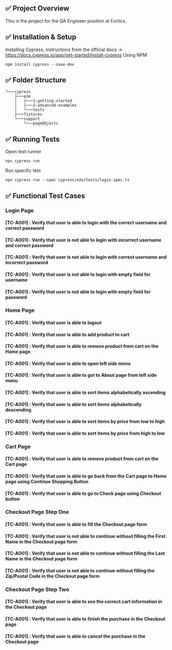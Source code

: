 

## ✅ Project Overview
This is the project for the QA Engineer position at Fortics.

## ✅ Installation & Setup
Installing Cypress, instructions from the official docs -> https://docs.cypress.io/app/get-started/install-cypress
Using NPM

`npm install cypress --save-dev`

## ✅ Folder Structure

```
└───cypress
    ├───e2e
    │   ├───1-getting-started
    │   ├───2-advanced-examples
    │   └───tests
    ├───fixtures
    └───support
        └───pageObjects
```


## ✅ Running Tests

Open test runner

`npx cypress run`

Run specific test

`npx cypress run --spec cypress/e2e/tests/login.spec.ts`


## ✅ Functional Test Cases

### Login Page
####  [TC-A001] : Verify that user is able to login with the correct username and correct password
####  [TC-A001] : Verify that user is not able to login with incorrect username and correct password
####  [TC-A001] : Verify that user is not able to login with correct username and incorrect password
####  [TC-A001] : Verify that user is not able to login with empty field for username
####  [TC-A001] : Verify that user is not able to login with empty field for password

### Home Page
#### [TC-A001] : Verify that user is able to logout
#### [TC-A001] : Verify that user is able to add product to cart
#### [TC-A001] : Verify that user is able to remove product from cart on the Home page
#### [TC-A001] : Verify that user is able to open left side menu
#### [TC-A001] : Verify that user is able to got to About page from left side menu
#### [TC-A001] : Verify that user is able to sort items alphabetically ascending
#### [TC-A001] : Verify that user is able to sort items alphabetically descending
#### [TC-A001] : Verify that user is able to sort items by price from low to high
#### [TC-A001] : Verify that user is able to sort items by price from high to low

### Cart Page
#### [TC-A001] : Verify that user is able to remove product from cart on the Cart page
#### [TC-A001] : Verify that user is able to go back from the Cart page to Home page using Continue Shopping Button
#### [TC-A001] : Verify that user is able to go to Check page using Checkout button

### Checkout Page Step One
#### [TC-A001] : Verify that user is able to fill the Checkout page form
#### [TC-A001] : Verify that user is not able to continue without filling the First Name in the Checkout page form
#### [TC-A001] : Verify that user is not able to continue without filling the Last Name in the Checkout page form
#### [TC-A001] : Verify that user is not able to continue without filling the Zip/Postal Code in the Checkout page form

### Checkout Page Step Two
#### [TC-A001] : Verify that user is able to see the correct cart information in the Checkout page
#### [TC-A001] : Verify that user is able to finish the purchase in the Checkout page
#### [TC-A001] : Verify that user is able to cancel the purchase in the Checkout page



